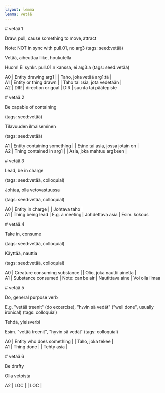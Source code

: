 ```yaml
---
layout: lemma
lemma: vetää
---
```


<div class="sense">
# <span class="sensename">vetää.1</span>

<span class="description">Draw, pull, cause something to move, attract</span>

Note: NOT in sync with pull.01, no arg3 (tags: seed:vetää)

<span class="description">Vetää, aiheuttaa liike, houkutella</span>

Huom! Ei synkr. pull.01:n kanssa, ei arg3:a (tags: seed:vetää)

A0 | Entity drawing arg1 |   | Taho, joka vetää arg1:tä |  
A1 | Entity or thing drawn |   | Taho tai asia, jota vedetään |  
A2 | DIR | direction or goal | DIR | suunta tai päätepiste

</div>

<div class="sense">
# <span class="sensename">vetää.2</span>

<span class="description">Be capable of containing</span>

(tags: seed:vetää)

<span class="description">Tilavuuden ilmaiseminen</span>

(tags: seed:vetää)

A1 | Entity containing something |   | Esine tai asia, jossa jotain on |  
A2 | Thing contained in arg1 |   | Asia, joka mahtuu arg1:een |  

</div>

<div class="sense">
# <span class="sensename">vetää.3</span>

<span class="description">Lead, be in charge</span>

(tags: seed:vetää, colloquial)

<span class="description">Johtaa, olla vetovastuussa</span>

(tags: seed:vetää, colloquial)

A0 | Entity in charge |   | Johtava taho |  
A1 | Thing being lead | E.g. a meeting | Johdettava asia | Esim. kokous

</div>

<div class="sense">
# <span class="sensename">vetää.4</span>

<span class="description">Take in, consume</span>

(tags: seed:vetää, colloquial)

<span class="description">Käyttää, nauttia</span>

(tags: seed:vetää, colloquial)

A0 | Creature consuming substance |   | Olio, joka nauttii ainetta |  
A1 | Substance consumed | Note: can be air | Nautittava aine | Voi olla ilmaa

</div>

<div class="sense">
# <span class="sensename">vetää.5</span>

<span class="description">Do, general purpose verb</span>

E.g. "vetää treenit" (do excercise), "hyvin sä vedät" ("well done", usually ironical) (tags: colloquial)

<span class="description">Tehdä, yleisverbi</span>

Esim. "vetää treenit", "hyvin sä vedät" (tags: colloquial)

A0 | Entity who does something |   | Taho, joka tekee |  
A1 | Thing done |   | Tehty asia |  

</div>

<div class="sense">
# <span class="sensename">vetää.6</span>

<span class="description">Be drafty</span>

<span class="description">Olla vetoista</span>

A2 | LOC |   | LOC |  

</div>


